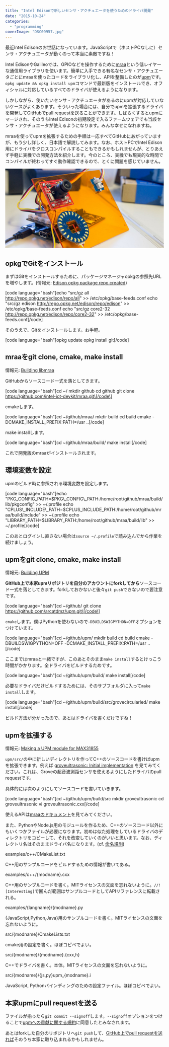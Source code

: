 ```yaml
---
title: "Intel Edisonで新しいセンサ・アクチュエータを使うためのドライバ開発"
date: "2015-10-24"
categories: 
  - "programming"
coverImage: "DSC09957.jpg"
---
```


最近Intel Edisonのお世話になっています。JavaScriptで（ホストPCなしに）センサ・アクチュエータが動くのって本当に素敵ですね！

Intel EdisonやGalileoでは、GPIOなどを操作するために[mraa](https://github.com/intel-iot-devkit/mraa)という低レイヤーな通信用ライブラリを使います。簡単に入手できる有名なセンサ・アクチュエータごとにmraaを使ったコードをライブラリ化し、APIを整備したのが[upm](https://github.com/intel-iot-devkit/upm)です。`opkg update && opkg install upm`コマンドで最新版をインストールでき、オフィシャルに対応しているすべてのドライバが使えるようになります。

しかしながら、使いたいセンサ・アクチュエータがあるのにupmが対応していないケースがよくあります。そういった場合には、自分でupmを拡張するドライバを開発してGitHubでpull requestを送ることができます。しばらくするとupmにマージされ、そのうちIntel Edisonの初期設定で入るファームウェアでも当該センサ・アクチュエータが使えるようになります。みんな幸せになれますね。

mraaを使ってupmを拡張するための手順は一応すべてGitHubにあがっていますが、もう少し詳しく、日本語で解説してみます。なお、ホストPCでIntel Edison用にドライバをクロスコンパイルすることもできるかもしれませんが、とりあえず手軽に実機での開発方法を紹介します。今のところ、実機でも現実的な時間でコンパイルが終わってすぐ動作確認できるので、とくに問題を感じていません。

[![Intel Edisonを使ったマイコンアプリケーション開発](images/DSC09957-1024x512.jpg)](http://junkato.jp/ja/blog/wp-content/uploads/2015/10/DSC09957.jpg)

## opkgでGitをインストール

まずはGitをインストールするために、パッケージマネージャopkgの参照先URLを増やします。(情報元: [Edison opkg package repo created](https://communities.intel.com/thread/55692))

\[code language="bash"\]echo "src/gz all http://repo.opkg.net/edison/repo/all" >> /etc/opkg/base-feeds.conf echo "src/gz edison http://repo.opkg.net/edison/repo/edison" >> /etc/opkg/base-feeds.conf echo "src/gz core2-32 http://repo.opkg.net/edison/repo/core2-32" >> /etc/opkg/base-feeds.conf\[/code\]

そのうえで、Gitをインストールします。お手軽。

\[code language="bash"\]opkg update opkg install git\[/code\]

## mraaをgit clone, cmake, make install

情報元: [Building libmraa](https://github.com/intel-iot-devkit/mraa/blob/master/docs/building.md)

GitHubからソースコード一式を落としてきます。

\[code language="bash"\]cd ~/ mkdir github cd github git clone https://github.com/intel-iot-devkit/mraa.git\[/code\]

cmakeします。

\[code language="bash"\]cd ~/github/mraa/ mkdir build cd build cmake -DCMAKE\_INSTALL\_PREFIX:PATH=/usr ..\[/code\]

make installします。

\[code language="bash"\]cd ~/github/mraa/build/ make install\[/code\]

これで開発版のmraaがインストールされます。

## 環境変数を設定

upmのビルド時に参照される環境変数を設定します。

\[code language="bash"\]echo "PKG\_CONFIG\_PATH=$PKG\_CONFIG\_PATH:/home/root/github/mraa/build/lib/pkgconfig" >> ~/.profile echo "CPLUS\_INCLUDE\_PATH=$CPLUS\_INCLUDE\_PATH:/home/root/github/mraa/build/include" >> ~/.profile echo "LIBRARY\_PATH=$LIBRARY\_PATH:/home/root/github/mraa/build/lib" >> ~/.profile\[/code\]

このあとログインし直さない場合は`source ~/.profile`で読み込んでから作業を続けましょう。

## upmをgit clone, cmake, make install

情報元: [Building UPM](http://iotdk.intel.com/docs/master/upm/building.html)

**GitHub上で本家upmリポジトリを自分のアカウントにforkしてから**ソースコード一式を落としてきます。forkしておかないと後々`git push`できないので要注意です。

\[code language="bash"\]cd ~/github/ git clone https://github.com/arcatdmz/upm.git\[/code\]

`cmake`します。僕はPythonを使わないので`-DBUILDSWIGPYTHON=OFF`オプションをつけています。

\[code language="bash"\]cd ~/github/upm/ mkdir build cd build cmake -DBUILDSWIGPYTHON=OFF -DCMAKE\_INSTALL\_PREFIX:PATH=/usr ..\[/code\]

ここまではmraaと一緒ですが、このあとそのまま`make install`するとけっこう時間がかかります。全ドライバをビルドするためです。

\[code language="bash"\]cd ~/github/upm/build/ make install\[/code\]

必要なドライバだけビルドするためには、そのサブフォルダに入って`make install`します。

\[code language="bash"\]cd ~/github/upm/build/src/grovecircularled/ make install\[/code\]

ビルド方法が分かったので、あとはドライバを書くだけですね！

## upmを拡張する

情報元: [Making a UPM module for MAX31855](http://iotdk.intel.com/docs/master/upm/max31855.html)

`upm/src/`の中に新しいディレクトリを作ってC++のソースコードを書けばupmを拡張できます。例えば [groveultrasonic: Initial implementation](https://github.com/arcatdmz/upm/commit/add313ad6bbcd2ac4e7d4177b2beb9fd408b57d3) を見てみてください。これは、Groveの超音波測距センサを使えるようにしたドライバのpull requestです。

具体的には次のようにしてソースコードを書いていきます。

\[code language="bash"\]cd ~/github/upm/build/src mkdir groveultrasonic cd groveultrasonic vi groveultrasonic.cxx\[/code\]

使えるAPIは[mraaのドキュメント](http://iotdk.intel.com/docs/master/mraa/)を見てみてください。

また、PythonやNode.js用のモジュールを作るため、C++のソースコード以外にもいくつかファイルが必要になります。初めは似た処理をしているドライバのディレクトリをコピーして、それを改変していくのがいいと思います。なお、ディレクトリ名はそのままドライバ名になります。(cf. [命名規則](http://iotdk.intel.com/docs/master/upm/naming.html))

examples/c++/CMakeList.txt

C++用のサンプルコードをビルドするための情報が書いてある。

examples/c++/{modname}.cxx

C++用のサンプルコードを書く。MITライセンスの文面を忘れないように。`//! [Interesting]`で囲んだ範囲はサンプルコードとしてAPIリファレンスに転載される。

examples/{langname}/{modname}.py

{JavaScript,Python,Java}用のサンプルコードを書く。MITライセンスの文面を忘れないように。

src/{modname}/CmakeLists.txt

cmake用の設定を書く。ほぼコピペでよい。

src/{modname}/{modname}.{cxx,h}

C++でドライバを書く。本体。MITライセンスの文面を忘れないように。

src/{modname}/{js,py}upm\_{modname}.i

JavaScript, Pythonバインディングのための設定ファイル。ほぼコピペでよい。

## 本家upmにpull requestを送る

ファイルが揃ったら`git commit --signoff`します。`--signoff`オプションをつけることで[upmへの貢献に関する規約](http://iotdk.intel.com/docs/master/upm/contributions.html)に同意したとみなされます。

あとはforkした自分のリポジトリへ`git push`して、[GitHub上でpull requestを送れば](https://github.com/intel-iot-devkit/upm/pull/298)そのうち本家に取り込まれるかもしれません。
